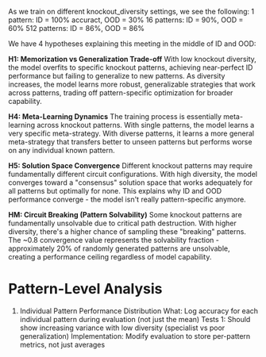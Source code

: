As we train on different knockout_diversity settings, we see the following:
1 pattern: ID = 100% accuract, OOD = 30%
16 patterns: ID = 90%, OOD = 60%
512 patterns: ID = 86%, OOD = 86%

We have 4 hypotheses explaining this meeting in the middle of ID and OOD:

**H1: Memorization vs Generalization Trade-off**
With low knockout diversity, the model overfits to specific knockout patterns, achieving near-perfect ID performance but failing to generalize to new patterns. As diversity increases, the model learns more robust, generalizable strategies that work across patterns, trading off pattern-specific optimization for broader capability.

**H4: Meta-Learning Dynamics** 
The training process is essentially meta-learning across knockout patterns. With single patterns, the model learns a very specific meta-strategy. With diverse patterns, it learns a more general meta-strategy that transfers better to unseen patterns but performs worse on any individual known pattern.

**H5: Solution Space Convergence**
Different knockout patterns may require fundamentally different circuit configurations. With high diversity, the model converges toward a "consensus" solution space that works adequately for all patterns but optimally for none. This explains why ID and OOD performance converge - the model isn't really pattern-specific anymore.

**HM: Circuit Breaking (Pattern Solvability)**
Some knockout patterns are fundamentally unsolvable due to critical path destruction. With higher diversity, there's a higher chance of sampling these "breaking" patterns. The ~0.8 convergence value represents the solvability fraction - approximately 20% of randomly generated patterns are unsolvable, creating a performance ceiling regardless of model capability.


# Pattern-Level Analysis

1. Individual Pattern Performance Distribution
   What: Log accuracy for each individual pattern during evaluation (not just the mean)
   Tests 1: Should show increasing variance with low diversity (specialist vs poor generalization)
   Implementation: Modify evaluation to store per-pattern metrics, not just averages


